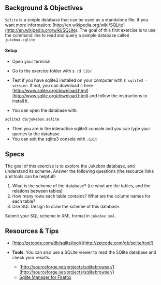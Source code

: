## Background & Objectives

`Sqlite` is a simple database that can be used as a standalone file. If you want more information: [http://en.wikipedia.org/wiki/SQLite](http://en.wikipedia.org/wiki/SQLite). The goal of this first exercise is to use the command line to read and query a sample database called `jukebox.sqlite`

#### Setup

* Open your terminal
* Go to the exercice folder with `$ cd lib/`
* Test if you have sqlite3 installed on your computer with `$ sqlite3 -version`. If not, you can download it here [http://www.sqlite.org/download.html](http://www.sqlite.org/download.html) and follow the instructions to install it.
   
* You can open the database with:

```bash
sqlite3 db/jukebox.sqlite
```

* Then you are in the interactive sqlite3 console and you can type your queries to the database.
* You can exit the sqlite3 console with `.quit`
	
## Specs

The goal of this exercise is to explore the Jukebox database, and understand its scheme.
Answer the following questions (the resource links and tools can be helpful!)

1. What is the scheme of the database? (i.e what are the tables, and the relations between tables)
2. How many rows each table contains? What are the column names for each table?
3. Use SQL Design to draw the scheme of this database.

Submit your SQL scheme in XML format in `jukebox.xml`.

## Resources & Tips

- [http://zetcode.com/db/sqlite/tool/](http://zetcode.com/db/sqlite/tool/)

- **Tools**: You can also use a SQLite viewer to read the SQlite database and check your results.
  - [http://sourceforge.net/projects/sqlitebrowser/](http://sourceforge.net/projects/sqlitebrowser/)
  - [Sqlite Manager for Firefox](https://addons.mozilla.org/en-US/firefox/addon/sqlite-manager/)
	


